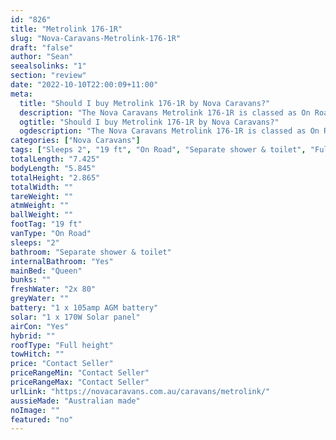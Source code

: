 ```yaml
---
id: "826"
title: "Metrolink 176-1R"
slug: "Nova-Caravans-Metrolink-176-1R"
draft: "false"
author: "Sean"
seealsolinks: "1"
section: "review"
date: "2022-10-10T22:00:09+11:00"
meta:
  title: "Should I buy Metrolink 176-1R by Nova Caravans?"
  description: "The Nova Caravans Metrolink 176-1R is classed as On Road, and sleeps 2 people. It is Australian made and comes in at 19 ft. It generally has Separate shower & toilet."
  ogtitle: "Should I buy Metrolink 176-1R by Nova Caravans?"
  ogdescription: "The Nova Caravans Metrolink 176-1R is classed as On Road, and sleeps 2 people. It is Australian made and comes in at 19 ft. It generally has Separate shower & toilet."
categories: ["Nova Caravans"]
tags: ["Sleeps 2", "19 ft", "On Road", "Separate shower & toilet", "Full height", "Price Unknown"]
totalLength: "7.425"
bodyLength: "5.845"
totalHeight: "2.865"
totalWidth: ""
tareWeight: ""
atmWeight: ""
ballWeight: ""
footTag: "19 ft"
vanType: "On Road"
sleeps: "2"
bathroom: "Separate shower & toilet"
internalBathroom: "Yes"
mainBed: "Queen"
bunks: ""
freshWater: "2x 80"
greyWater: ""
battery: "1 x 105amp AGM battery"
solar: "1 x 170W Solar panel"
airCon: "Yes"
hybrid: ""
roofType: "Full height"
towHitch: ""
price: "Contact Seller"
priceRangeMin: "Contact Seller"
priceRangeMax: "Contact Seller"
urlLink: "https://novacaravans.com.au/caravans/metrolink/"
aussieMade: "Australian made"
noImage: ""
featured: "no"
---
```


